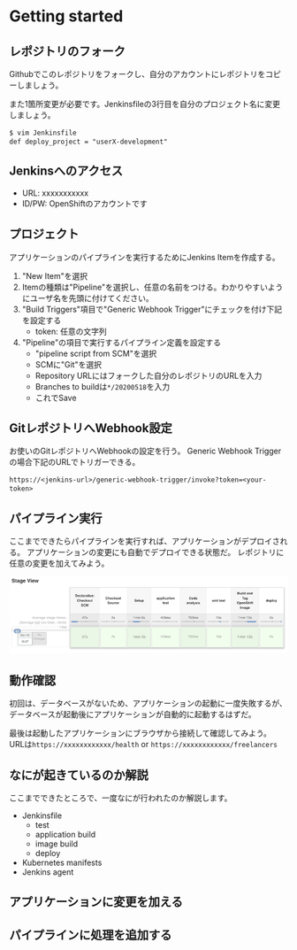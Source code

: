 # Getting started
## レポジトリのフォーク
Githubでこのレポジトリをフォークし、自分のアカウントにレポジトリをコピーしましょう。

また1箇所変更が必要です。Jenkinsfileの3行目を自分のプロジェクト名に変更しましょう。

```
$ vim Jenkinsfile
def deploy_project = "userX-development"
```

## Jenkinsへのアクセス
- URL: xxxxxxxxxxx
- ID/PW: OpenShiftのアカウントです

## プロジェクト
アプリケーションのパイプラインを実行するためにJenkins Itemを作成する。

1. "New Item"を選択
1. Itemの種類は"Pipeline"を選択し、任意の名前をつける。わかりやすいようにユーザ名を先頭に付けてください。
1. "Build Triggers"項目で"Generic Webhook Trigger"にチェックを付け下記を設定する
    - token: 任意の文字列
1. "Pipeline"の項目で実行するパイプライン定義を設定する
    - "pipeline script from SCM"を選択
    - SCMに"Git"を選択
    - Repository URLにはフォークした自分のレポジトリのURLを入力
    - Branches to buildは`*/20200518`を入力
    - これでSave

## GitレポジトリへWebhook設定
お使いのGitレポジトリへWebhookの設定を行う。
Generic Webhook Triggerの場合下記のURLでトリガーできる。

```
https://<jenkins-url>/generic-webhook-trigger/invoke?token=<your-token>
```

## パイプライン実行
ここまでできたらパイプラインを実行すれば、アプリケーションがデプロイされる。
アプリケーションの変更にも自動でデプロイできる状態だ。
レポジトリに任意の変更を加えてみよう。

![jenkins-stage-view](/images/jenkins-stage-view.png)

## 動作確認
初回は、データベースがないため、アプリケーションの起動に一度失敗するが、
データベースが起動後にアプリケーションが自動的に起動するはずだ。

最後は起動したアプリケーションにブラウザから接続して確認してみよう。
URLは`https://xxxxxxxxxxxx/health` or `https://xxxxxxxxxxxx/freelancers`

## なにが起きているのか解説
ここまでできたところで、一度なにが行われたのか解説します。

- Jenkinsfile
  - test
  - application build
  - image build
  - deploy
- Kubernetes manifests
- Jenkins agent

## アプリケーションに変更を加える

## パイプラインに処理を追加する

